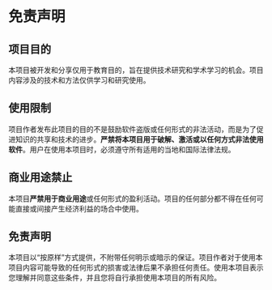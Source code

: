 # 免责声明

## 项目目的

本项目被开发和分享仅用于教育目的，旨在提供技术研究和学术学习的机会。项目内容涉及的技术和方法仅供学习和研究使用。

## 使用限制

项目作者发布此项目的目的不是鼓励软件盗版或任何形式的非法活动，而是为了促进知识的共享和技术的进步。**严禁将本项目用于破解、激活或以任何方式非法使用软件**。用户在使用本项目时，必须遵守所有适用的当地和国际法律法规。

## 商业用途禁止

本项目**严禁用于商业用途**或任何形式的盈利活动。项目的任何部分都不得在任何可能直接或间接产生经济利益的场合中使用。

## 免责声明

本项目以“按原样”方式提供，不附带任何明示或暗示的保证。项目作者对于使用本项目内容可能导致的任何形式的损害或法律后果不承担任何责任。使用本项目表示您理解并同意这些条件，并且您将自行承担使用本项目的所有风险。
